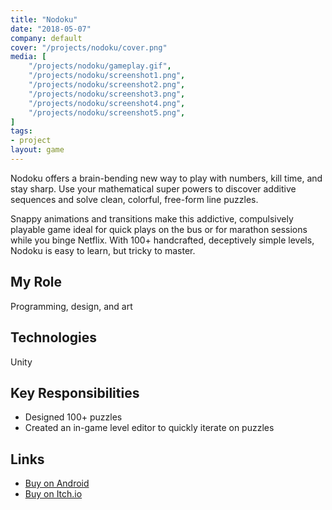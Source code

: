 ```yaml
---
title: "Nodoku"
date: "2018-05-07"
company: default
cover: "/projects/nodoku/cover.png"
media: [
    "/projects/nodoku/gameplay.gif",
    "/projects/nodoku/screenshot1.png",
    "/projects/nodoku/screenshot2.png",
    "/projects/nodoku/screenshot3.png",
    "/projects/nodoku/screenshot4.png",
    "/projects/nodoku/screenshot5.png",
]
tags:
- project
layout: game
---
```


Nodoku offers a brain-bending new way to play with numbers, kill time, and stay sharp. Use your mathematical super powers to discover additive sequences and solve clean, colorful, free-form line puzzles. 

Snappy animations and transitions make this addictive, compulsively playable game ideal for quick plays on the bus or for marathon sessions while you binge Netflix. With 100+ handcrafted, deceptively simple levels, Nodoku is easy to learn, but tricky to master. 

## My Role
Programming, design, and art

## Technologies
Unity

## Key Responsibilities
* Designed 100+ puzzles
* Created an in-game level editor to quickly iterate on puzzles

## Links
* [Buy on Android](https://play.google.com/store/apps/details?id=com.gamesrightmeow.nodoku)
* [Buy on Itch.io](https://gamesrightmeow.itch.io/nodoku)